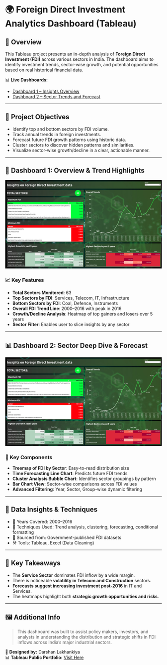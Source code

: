 
# 🌍 Foreign Direct Investment Analytics Dashboard (Tableau)

## 📌 Overview

This Tableau project presents an in-depth analysis of **Foreign Direct Investment (FDI)** across various sectors in India. The dashboard aims to identify investment trends, sector-wise growth, and potential opportunities based on real historical financial data.

📊 **Live Dashboards:**
- [Dashboard 1 – Insights Overview](https://public.tableau.com/app/profile/darshan.lakhankiya/viz/ForeignDirectInvestmentAnalytics_17494108627330/Dashboard1)
- [Dashboard 2 – Sector Trends and Forecast](https://public.tableau.com/app/profile/darshan.lakhankiya/viz/ForeignDirectInvestmentAnalytics_17494108627330/Dashboard2)

---

## 🎯 Project Objectives

- Identify top and bottom sectors by FDI volume.
- Track annual trends in foreign investments.
- Forecast future FDI growth patterns using historic data.
- Cluster sectors to discover hidden patterns and similarities.
- Visualize sector-wise growth/decline in a clear, actionable manner.

---

## 🧩 Dashboard 1: Overview & Trend Highlights

![Dashboard 1](./investmenttrend_1.JPG)

### 📈 Key Features

- **Total Sectors Monitored**: 63
- **Top Sectors by FDI**: Services, Telecom, IT, Infrastructure
- **Bottom Sectors by FDI**: Coal, Defence, Instruments
- **Overall FDI Trend Line**: 2000–2016 with peak in 2016
- **Growth/Decline Analysis**: Heatmap of top gainers and losers over 5 years
- **Sector Filter**: Enables user to slice insights by any sector

---

## 📊 Dashboard 2: Sector Deep Dive & Forecast

![Dashboard 2](./investmenttrend_1.JPG)

### 🧠 Key Components

- **Treemap of FDI by Sector**: Easy-to-read distribution size
- **Time Forecasting Line Chart**: Predicts future FDI trends
- **Cluster Analysis Bubble Chart**: Identifies sector groupings by pattern
- **Bar Chart View**: Sector-wise comparisons across FDI values
- **Advanced Filtering**: Year, Sector, Group-wise dynamic filtering

---

## 🔧 Data Insights & Techniques

- 📅 Years Covered: 2000–2016
- 🧪 Techniques Used: Trend analysis, clustering, forecasting, conditional formatting
- 🎯 Sourced from: Government-published FDI datasets
- ⚒ Tools: Tableau, Excel (Data Cleaning)

---

## 🧠 Key Takeaways

- The **Service Sector** dominates FDI inflow by a wide margin.
- There is noticeable **volatility in Telecom and Construction** sectors.
- **Forecasts suggest increasing investment post-2016** in IT and Services.
- The heatmaps highlight both **strategic growth opportunities and risks**.

---

## 🖼️ Additional Info

> This dashboard was built to assist policy makers, investors, and analysts in understanding the distribution and strategic shifts in FDI inflows across India’s major industrial sectors.

📍 **Designed by:** Darshan Lakhankiya  
📊 **Tableau Public Portfolio:** [Visit Here](https://public.tableau.com/app/profile/darshan.lakhankiya)

